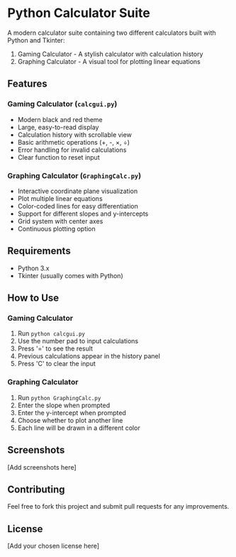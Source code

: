 # Python Calculator Suite

A modern calculator suite containing two different calculators built with Python and Tkinter:

1. Gaming Calculator - A stylish calculator with calculation history
2. Graphing Calculator - A visual tool for plotting linear equations

## Features

### Gaming Calculator (`calcgui.py`)

- Modern black and red theme
- Large, easy-to-read display
- Calculation history with scrollable view
- Basic arithmetic operations (+, -, ×, ÷)
- Error handling for invalid calculations
- Clear function to reset input

### Graphing Calculator (`GraphingCalc.py`)

- Interactive coordinate plane visualization
- Plot multiple linear equations
- Color-coded lines for easy differentiation
- Support for different slopes and y-intercepts
- Grid system with center axes
- Continuous plotting option

## Requirements

- Python 3.x
- Tkinter (usually comes with Python)

## How to Use

### Gaming Calculator

1. Run `python calcgui.py`
2. Use the number pad to input calculations
3. Press '=' to see the result
4. Previous calculations appear in the history panel
5. Press 'C' to clear the input

### Graphing Calculator

1. Run `python GraphingCalc.py`
2. Enter the slope when prompted
3. Enter the y-intercept when prompted
4. Choose whether to plot another line
5. Each line will be drawn in a different color

## Screenshots

[Add screenshots here]

## Contributing

Feel free to fork this project and submit pull requests for any improvements.

## License

[Add your chosen license here]
